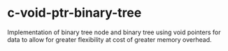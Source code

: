 # c-void-ptr-binary-tree
Implementation of binary tree node and binary tree using void pointers for data to allow for greater flexibility at cost of greater memory overhead.
